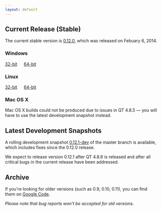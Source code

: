 ```yaml
---
layout: default
---
```


## Current Release (Stable)

The current stable version is [0.12.0](https://github.com/wkhtmltopdf/wkhtmltopdf/releases/tag/0.12.0), which was released on Febuary 6, 2014.

### Windows

[32-bit](http://downloads.sourceforge.net/project/wkhtmltopdf/0.12.0/wkhtmltox-win32_0.12.0-03c001d.exe) &emsp; [64-bit](http://downloads.sourceforge.net/project/wkhtmltopdf/0.12.0/wkhtmltox-win64_0.12.0-03c001d.exe)

### Linux

[32-bit](http://downloads.sourceforge.net/project/wkhtmltopdf/0.12.0/wkhtmltox-linux-i386_0.12.0-03c001d.tar.xz) &emsp; [64-bit](http://downloads.sourceforge.net/project/wkhtmltopdf/0.12.0/wkhtmltox-linux-amd64_0.12.0-03c001d.tar.xz)

### Mac OS X

Mac OS X builds could not be produced due to issues in QT 4.8.5 &mdash; you will have to use the latest development snapshot instead.

## Latest Development Snapshots

A rolling development snapshot [0.12.1-dev](http://sourceforge.net/projects/wkhtmltopdf/files/0.12.1-dev/) of the master branch is available, which includes fixes since the 0.12.0 release.

We expect to release version 0.12.1 after QT 4.8.6 is released and after all critical bugs in the current release have been addressed.

## Archive

If you're looking for older versions (such as 0.9, 0.10, 0.11), you can find them on [Google Code](http://code.google.com/p/wkhtmltopdf/downloads/list?can=1).

*Please note that bug reports won't be accepted for old versions.*
